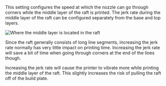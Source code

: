 This setting configures the speed at which the nozzle can go through corners while the middle layer of the raft is printed. The jerk rate during the middle layer of the raft can be configured separately from the base and top layers.

![Where the middle layer is located in the raft](images/raft_dimensions_simplified.svg)

Since the raft generally consists of long line segments, increasing the jerk rate normally has very little impact on printing time. Increasing the jerk rate will save a bit of time when going through corners at the end of the lines though.

Increasing the jerk rate will cause the printer to vibrate more while printing the middle layer of the raft. This slightly increases the risk of pulling the raft off of the build plate.